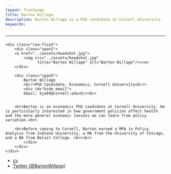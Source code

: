 ```yaml
---
layout: frontpage
title: Barton Willage
description: Barton Willage is a PhD candidate at Cornell University. 
keywords: 
---
```





---

<div class="container">
<h4><a name="contact"></a></h4>

    <div class="row-fluid">
        <div class="span2">
        <a href="../assets/headshot.jpg">
            <img src="../assets/headshot.jpg"
                  title="Barton Willage" alt="Barton Willage"/></a>
        </div>
        
        <div class="span5">
            Barton Willage
            <br/>PhD Candidate, Economics, Cornell University<br/>
            <div id="hide_email">
            Email: bjw94@cornell.edu<br><br>
        
        
        <br>Barton is an economics PhD candidate at Cornell University. He is particularly interested in how government policies affect health and the more general economic lessons we can learn from policy variation.<br>

        <br>Before coming to Cornell, Barton earned a MPA in Policy Analysis from Indiana University, a MA from the University of Chicago, and a BA from Beloit College. <br><br>
            </div>
        </div>
    </div>
</div>

<div class="navbar">
  <div class="navbar-inner">
      <ul class="nav">
          <li><a href="{{ BASE_PATH }}/assets/CV.pdf">cv</a></li>
<!--      <li><a href="https://github.com/bjwillage">GitHub</a></li> -->
          <li><a href="https://twitter.com/bartonwillage">Twitter (@BartonWillage)</a></li>
      </ul>
  </div>
</div>

<!-- [curriculum vitae ![CV as pdf]({{ BASE_PATH }}/pages/icons16/pdf-icon.png)]({{ BASE_PATH }}/assets/CV.pdf)<br/> -->
